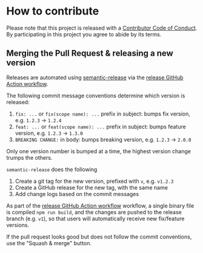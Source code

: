 # How to contribute

Please note that this project is released with a [Contributor Code of Conduct](CODE_OF_CONDUCT.md).
By participating in this project you agree to abide by its terms.

## Merging the Pull Request & releasing a new version

Releases are automated using [semantic-release](https://github.com/semantic-release/semantic-release) via the [release GitHub Action workflow](.github/workflows/release.yml).

The following commit message conventions determine which version is released:

1. `fix: ...` or `fix(scope name): ...` prefix in subject: bumps fix version, e.g. `1.2.3` → `1.2.4`
2. `feat: ...` or `feat(scope name): ...` prefix in subject: bumps feature version, e.g. `1.2.3` → `1.3.0`
3. `BREAKING CHANGE:` in body: bumps breaking version, e.g. `1.2.3` → `2.0.0`

Only one version number is bumped at a time, the highest version change trumps the others.

`semantic-release` does the following

1. Create a git tag for the new version, prefixed with `v`, e.g. `v1.2.3`
2. Create a GitHub release for the new tag, with the same name
3. Add change logs based on the commit messages

As part of the [release GitHub Action workflow](.github/workflows/release.yml) workflow, a single binary file is compiled `npm run build`, and the changes are pushed to the release branch (e.g. `v1`), so that users will automatically receive new fix/feature versions.

If the pull request looks good but does not follow the commit conventions, use the "Squash & merge" button.
